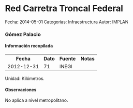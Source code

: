 Red Carretra Troncal Federal
=====

Fecha: 2014-05-01
Categorías: Infraestructura
Autor: IMPLAN

### Gómez Palacio

#### Información recopilada

<table class="table table-hover table-bordered">
  <tr><th>Fecha</th><th>Dato</th><th>Fuente</th><th>Notas</th></tr>
  <tr><td>2012-12-31</td><td>71</td><td>INEGI</td><td></td></tr>
</table>

Unidad: Kilómetros.

#### Observaciones

No aplica a nivel metropolitano.
